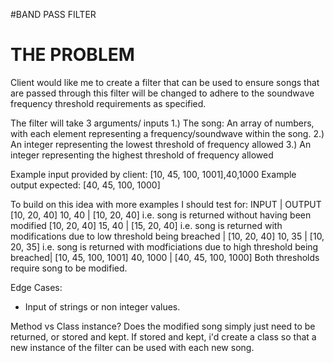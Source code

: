 #BAND PASS FILTER
# THE PROBLEM
Client would like me to create a filter that can be used to ensure songs that are passed through this filter will be changed to adhere to the soundwave frequency threshold requirements as specified. 

The filter will take 3 arguments/ inputs 
1.) The song: An array of numbers, with each element representing a frequency/soundwave within the song. 
2.) An integer representing the lowest threshold of frequency allowed
3.) An integer representing the highest threshold of frequency allowed

Example input provided by client:
[10, 45, 100, 1001],40,1000
Example output expected:
[40, 45, 100, 1000]

To build on this idea with more examples I should test for:
INPUT                        | OUTPUT
[10, 20, 40] 10, 40          | [10, 20, 40] i.e. song is returned without having been modified
[10, 20, 40] 15, 40          | [15, 20, 40] i.e. song is returned with modifications due to   low threshold being breached |
[10, 20, 40] 10, 35          | [10, 20, 35] i.e. song is returned with modficiations due to high threshold being breached|
[10, 45, 100, 1001] 40, 1000 | [40, 45, 100, 1000] Both thresholds require song to be modified. 

Edge Cases:
- Input of strings or non integer values. 

Method vs Class instance?
Does the modified song simply just need to be returned, or stored and kept. If stored and kept, i'd create a class so that a new instance of the filter can be used with each new song. 
